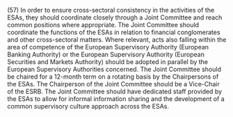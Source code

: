 (57) In order to ensure cross-sectoral consistency in the activities of the ESAs, they should coordinate closely through a Joint Committee and reach common positions where appropriate. The Joint Committee should coordinate the functions of the ESAs in relation to financial conglomerates and other cross-sectoral matters. Where relevant, acts also falling within the area of competence of the European Supervisory Authority (European Banking Authority) or the European Supervisory Authority (European Securities and Markets Authority) should be adopted in parallel by the European Supervisory Authorities concerned. The Joint Committee should be chaired for a 12-month term on a rotating basis by the Chairpersons of the ESAs. The Chairperson of the Joint Committee should be a Vice-Chair of the ESRB. The Joint Committee should have dedicated staff provided by the ESAs to allow for informal information sharing and the development of a common supervisory culture approach across the ESAs.